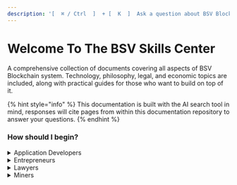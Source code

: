 ```yaml
---
description: '[  ⌘ / Ctrl  ]  + [  K  ]  Ask a question about BSV Blockchain'
---
```


# Welcome To The BSV Skills Center

A comprehensive collection of documents covering all aspects of BSV Blockchain system. Technology, philosophy, legal, and economic topics are included, along with practical guides for those who want to build on top of it.

{% hint style="info" %}
This documentation is built with the AI search tool in mind, responses will cite pages from within this documentation repository to answer your questions.
{% endhint %}

### How should I begin?

<details>

<summary>Application Developers</summary>

[README (1).md](<README (1).md> "mention")

[mockchain.md](guides/local-blockchain-stack/mockchain.md "mention")

[EXAMPLE\_VERIFYING\_BEEF.md](guides/application-development/examples/EXAMPLE\_VERIFYING\_BEEF.md "mention")

</details>

<details>

<summary>Entrepreneurs</summary>

[what-can-i-do](what-can-i-do/ "mention")

[the-benefits-of-bsv-blockchain.md](bsv-skills-center/the-benefits-of-bsv-blockchain.md "mention")

[event\_tickets.md](guides/business-use-cases/event\_tickets.md "mention")

</details>

<details>

<summary>Lawyers</summary>

[Broken link](broken-reference "mention")

[Broken link](broken-reference "mention")

[digital-signatures.md](bsv-skills-center/bsv-protocol-documentation/privacy/digital-signatures.md "mention")

</details>

<details>

<summary>Miners</summary>

[sv-node](network-topology/nodes/sv-node/installation/sv-node/ "mention")

</details>
